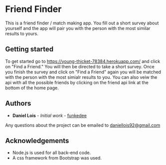 # Friend Finder

This is a friend finder / match making app.  You fill out a short survey about yourself and the app will pair you with the person with the most similar results to yours.  

## Getting started

To get started go to https://young-thicket-78384.herokuapp.com/
and click on "Find a Friend." You will then be directed to take a short survey. Once you finish the survey and click on "Find a Friend" again you will be matched with the person with the most simialr results to you. You can also veiw the api with all the possible friends by clicking on the friend api link at the bottom of the home page.


## Authors

* **Daniel Lois** - *Initial work* - [funkedee](https://github.com/funkedee)

Any questions about the project can be emailed to daniellois92@gmail.com

## Acknowledgements

* Node.js is used for all back-end code.
* A css framework from Bootstrap was used.
